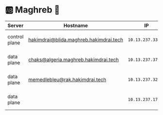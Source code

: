 # :ab: Maghreb :brain:

| Server           | Hostname                             |  IP               | Specs                 |
|------------------|--------------------------------------|-------------------|-----------------------|
| control plane    |    hakimdrai@blida.maghreb.hakimdrai.tech | `10.13.237.33/24` | 64GB Ram,      16cpus |
| data plane       |    chaks@algeria.maghreb.hakimdrai.tech  | `10.13.237.37/24` | 64GB Ram,      16cpus |
| data plane       |    memedlebleu@rak.hakimdrai.tech  | `10.13.237.32/24` | 64GB Ram,       8cpus |
| data plane       |       | `10.13.237.17/24` | 64GB Ram,      16cpus |

